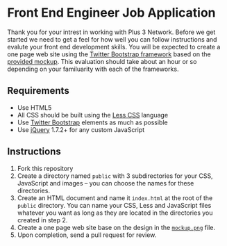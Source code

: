 Front End Engineer Job Application
==================

Thank you for your intrest in working with Plus 3 Network. Before we get started we need to get a feel for how well you can follow instructions and evalute your front end development skills. You will be expected to create a one page web site using the [Twitter Bootstrap framework](http://twitter.github.com/bootstrap/) based on the [provided mockup](https://raw.github.com/plus3network/FE-Job-Application/master/mockup.png). This evaluation should take about an hour or so depending on your familuarity with each of the frameworks.

## Requirements

- Use HTML5
- All CSS should be built using the [Less CSS](http://lesscss.org/) language
- Use [Twitter Bootstrap](http://twitter.github.com/bootstrap/) elements as much as possible
- Use [jQuery](http://www.jquery.com) 1.7.2+ for any custom JavaScript

## Instructions

1. Fork this repository
2. Create a directory named ``public`` with 3 subdirectories for your CSS, JavaScript and images – you can choose the names for these directories.
3. Create an HTML document and name it ``index.html`` at the root of the ``public`` directory. You can name your CSS, Less and JavaScript files whatever you want as long as they are located in the directories you created in step 2.
4. Create a one page web site base on the design in the [``mockup.png``](https://raw.github.com/plus3network/FE-Job-Application/master/mockup.png) file. 
5. Upon completion, send a pull request for review.